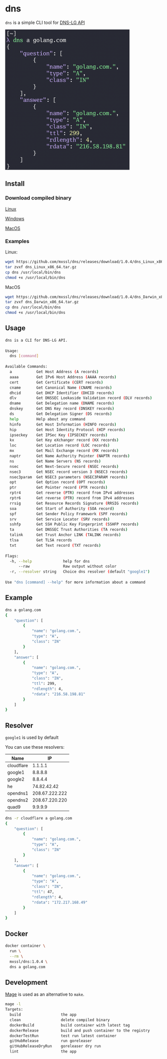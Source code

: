 # dns

`dns` is a simple CLI tool for [DNS-LG API](http://www.dns-lg.com)

<img src="./screen.png" alt="drawing" width="400"/>

## Install

### Download compiled binary

[Linux](https://github.com/mxssl/dns/releases/download/1.0.4/dns_Linux_x86_64.tar.gz)

[Windows](https://github.com/mxssl/dns/releases/download/1.0.4/dns_Windows_x86_64.tar.gz)

[MacOS](https://github.com/mxssl/dns/releases/download/1.0.4/dns_Darwin_x86_64.tar.gz)

### Examples

Linux:

```bash
wget https://github.com/mxssl/dns/releases/download/1.0.4/dns_Linux_x86_64.tar.gz
tar zvxf dns_Linux_x86_64.tar.gz
cp dns /usr/local/bin/dns
chmod +x /usr/local/bin/dns
```

MacOS

```bash
wget https://github.com/mxssl/dns/releases/download/1.0.4/dns_Darwin_x86_64.tar.gz
tar zvxf dns_Darwin_x86_64.tar.gz
cp dns /usr/local/bin/dns
chmod +x /usr/local/bin/dns
```

## Usage

```bash
dns is a CLI for DNS-LG API.

Usage:
  dns [command]

Available Commands:
  a           Get Host Address (A records)
  aaaa        Get IPv6 Host Address (AAAA records)
  cert        Get Certificate (CERT records)
  cname       Get Canonical Name (CNAME records)
  dhcid       Get DHCP Identifier (DHCID records)
  dlv         Get DNSSEC Lookaside Validation record (DLV records)
  dname       Get Delegation name (DNAME records)
  dnskey      Get DNS Key record (DNSKEY records)
  ds          Get Delegation Signer (DS records)
  help        Help about any command
  hinfo       Get Host Information (HINFO records)
  hip         Get Host Identity Protocol (HIP records)
  ipseckey    Get IPSec Key (IPSECKEY records)
  kx          Get Key eXchanger record (KX records)
  loc         Get Location record (LOC records)
  mx          Get Mail Exchange record (MX records)
  naptr       Get Name Authority Pointer (NAPTR records)
  ns          Get Name Servers (NS records)
  nsec        Get Next-Secure record (NSEC records)
  nsec3       Get NSEC record version 3 (NSEC3 records)
  nsec3param  Get NSEC3 parameters (NSEC3PARAM records)
  opt         Get Option record (OPT records)
  ptr         Get Pointer record (PTR records)
  rptr4       Get reverse (PTR) record from IPv4 addresses
  rptr6       Get reverse (PTR) record from IPv4 addresses
  rrsig       Get Resource Records Signature (RRSIG records)
  soa         Get Start of Authority (SOA record)
  spf         Get Sender Policy Framework (SPF records)
  srv         Get Service Locator (SRV records)
  sshfp       Get SSH Public Key Fingerprint (SSHFP records)
  ta          Get DNSSEC Trust Authorities (TA records)
  talink      Get Trust Anchor LINK (TALINK records)
  tlsa        Get TLSA records
  txt         Get Text record (TXT records)

Flags:
  -h, --help              help for dns
      --raw               Raw output without color
  -r, --resolver string   Choice dns resolver (default "google1")

Use "dns [command] --help" for more information about a command
```

## Example

```sh
dns a golang.com
{
    "question": [
        {
            "name": "golang.com.",
            "type": "A",
            "class": "IN"
        }
    ],
    "answer": [
        {
            "name": "golang.com.",
            "type": "A",
            "class": "IN",
            "ttl": 299,
            "rdlength": 4,
            "rdata": "216.58.198.81"
        }
    ]
}
```

## Resolver

`google1` is used by default

You can use these resolvers:

| Name | IP |
|---|---|
| cloudflare | 1.1.1.1 |
| google1 | 8.8.8.8 |
| google2 | 8.8.4.4 |
| he | 74.82.42.42 |
| opendns1 | 208.67.222.222 |
| opendns2 | 208.67.220.220 |
| quad9 | 9.9.9.9 |

```sh
dns -r cloudflare a golang.com
{
    "question": [
        {
            "name": "golang.com.",
            "type": "A",
            "class": "IN"
        }
    ],
    "answer": [
        {
            "name": "golang.com.",
            "type": "A",
            "class": "IN",
            "ttl": 47,
            "rdlength": 4,
            "rdata": "172.217.168.49"
        }
    ]
}
```

## Docker

```sh
docker container \
  run \
  --rm \
  mxssl/dns:1.0.4 \
  dns a golang.com
```

## Development

[Mage](https://github.com/magefile/mage) is used as an alternative to `make`.

```sh
mage -l
Targets:
  build                  the app
  clean                  delete compiled binary
  dockerBuild            build container with latest tag
  dockerRelease          build and push container to the registry
  dockerTestRun          test run latest container
  gitHubRelease          run goreleaser
  gitHubReleaseDryRun    goreleaser dry run
  lint                   the app
```
